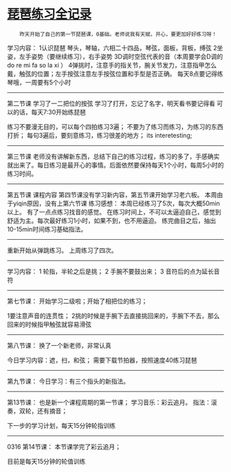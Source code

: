 # [琵琶练习全记录](https://github.com/fanfan50/blog/issues/7)

        昨天开始了自己的第一节琵琶课，0基础。老师说我有天赋，开心，要更加好好练习呀！

学习内容：
1认识琵琶
琴头，琴轴，六相二十四品，琴弦，面板，背板，缚弦
2坐姿，左手姿势（要继续练习），右手姿势
3D调时空弦代表的音（本周要学会D调的 do re mi fa so la xi ）
4弹挑时，注意手的指关节，腕关节发力，注意指甲怎么戴，触弦的位置；左手按弦注意左手按弦位置和手型是否正确。
       每天8点要记得练琴哦，一周要有5个小时

---

第二节课
学习了一二把位的按弦
学习了打开，忘记了名字，明天看书要记得看
可以的话，每天7:30开始练琵琶

练习不要漫无目的，可以每个四拍练习3遍；
不要为了练习而练习，为练习的东西打折；
每句3遍后，要刻意练习，练习很差的地方；
its interetesting;



---

第三节课
老师没有讲解新东西，总结下自己的练习过程，练习的多了，手感确实就出来了。每日练习是最开心的事情。后面依然要保持每天1个小时，每周5小时的练习时间。


---

第五节课
课程内容
第四节课没有学习新内容，第五节课开始学习老六板。
本周由于yiqin原因，没有上第六节课
练习感想：
本周已经练习了5次，每次大概50min以上。
有了一点点练习找音的感觉。
在练习时间上，不可以太逼迫自己，感觉到舒适为主。每次最好练习1小时，如果不到，也不用逼迫。
练完曲目之后，抽出10-15min时间练习基础指法。

---

重新开始从弹跳练习。
上周练习了四次。

---

学习内容：
1 轮指，半轮之后是挑；
2 手腕不要鼓出来；
3 音符后的点为延长音符

---

第七节课：
开始学习二级啦；开始了相把位的练习；

1要注意声音的连贯性；
2挑的时候是手腕下去直接挑回来的，手腕下不去，那么回来的时候指甲触弦就容易滑弦


---

第八节课：
换了一个新老师，非常认真

今日学习内容：遮，扫，和弦；
需要下载节拍器，按照速度40练习琵琶

---

第九节课：
今日学习：有三个指头的新指法。

---

第13节课：
也是新一个课程周期的第一节课；
学习音乐：彩云追月。
指法：滚奏，双轮，还有摘音；

下一步的学习计划，每天15分钟轮指训练

---

0316 第14节课：
本节课学完了彩云追月；

目前是每天15分钟的轮值训练
